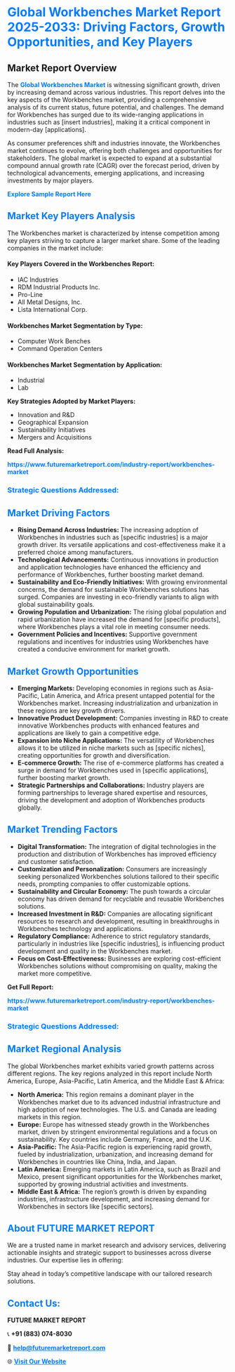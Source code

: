 <h1 style="color: #007BFF;">Global Workbenches Market Report 2025-2033: Driving Factors, Growth Opportunities, and Key Players</h1>

<section id="overview">
<h2>Market Report Overview</h2>
<p>The <a href="https://www.futuremarketreport.com/industry-report/workbenches-market" style="color: #007BFF; text-decoration: none;"><strong>Global Workbenches Market</strong></a> is witnessing significant growth, driven by increasing demand across various industries. This report delves into the key aspects of the Workbenches market, providing a comprehensive analysis of its current status, future potential, and challenges. The demand for Workbenches has surged due to its wide-ranging applications in industries such as [insert industries], making it a critical component in modern-day [applications].</p>
<p>As consumer preferences shift and industries innovate, the Workbenches market continues to evolve, offering both challenges and opportunities for stakeholders. The global market is expected to expand at a substantial compound annual growth rate (CAGR) over the forecast period, driven by technological advancements, emerging applications, and increasing investments by major players.</p>
</section>

<section id="overview">
<p><a href="https://www.futuremarketreport.com/request-sample/reportId=58837" style="color: #007BFF; text-decoration: none;"><strong>Explore Sample Report Here</strong></a></p>
</section>

<section id="key-players">
<h2 style="color: #007BFF;">Market Key Players Analysis</h2>
<p>The Workbenches market is characterized by intense competition among key players striving to capture a larger market share. Some of the leading companies in the market include:</p>
<h4>Key Players Covered in the Workbenches Report:</h4>
<ul><li>IAC Industries</li><li>RDM Industrial Products Inc.</li><li>Pro-Line</li><li>All Metal Designs, Inc.</li><li>Lista International Corp.</li></ul>
<h4>Workbenches Market Segmentation by Type:</h4>
<ul><li>Computer Work Benches</li><li>Command Operation Centers</li></ul>

<h4>Workbenches Market Segmentation by Application:</h4>
<ul><li>Industrial</li><li>Lab</li></ul>
<p><strong>Key Strategies Adopted by Market Players:</strong></p>
<ul>
<li>Innovation and R&D</li>
<li>Geographical Expansion</li>
<li>Sustainability Initiatives</li>
<li>Mergers and Acquisitions</li>
</ul>
</section>

<section>
<p><strong>Read Full Analysis: </strong></p><a href="https://www.futuremarketreport.com/industry-report/workbenches-market" style="color: #007BFF; text-decoration: none;"><strong>https://www.futuremarketreport.com/industry-report/workbenches-market</strong></a>
<h3 style="color: #007BFF;">Strategic Questions Addressed:</h3>
</section>

<section id="driving-factors">
<h2 style="color: #007BFF;">Market Driving Factors</h2>
<ul>
<li><strong>Rising Demand Across Industries:</strong> The increasing adoption of Workbenches in industries such as [specific industries] is a major growth driver. Its versatile applications and cost-effectiveness make it a preferred choice among manufacturers.</li>
<li><strong>Technological Advancements:</strong> Continuous innovations in production and application technologies have enhanced the efficiency and performance of Workbenches, further boosting market demand.</li>
<li><strong>Sustainability and Eco-Friendly Initiatives:</strong> With growing environmental concerns, the demand for sustainable Workbenches solutions has surged. Companies are investing in eco-friendly variants to align with global sustainability goals.</li>
<li><strong>Growing Population and Urbanization:</strong> The rising global population and rapid urbanization have increased the demand for [specific products], where Workbenches plays a vital role in meeting consumer needs.</li>
<li><strong>Government Policies and Incentives:</strong> Supportive government regulations and incentives for industries using Workbenches have created a conducive environment for market growth.</li>
</ul>
</section>

<section id="growth-opportunities">
<h2 style="color: #007BFF;">Market Growth Opportunities</h2>
<ul>
<li><strong>Emerging Markets:</strong> Developing economies in regions such as Asia-Pacific, Latin America, and Africa present untapped potential for the Workbenches market. Increasing industrialization and urbanization in these regions are key growth drivers.</li>
<li><strong>Innovative Product Development:</strong> Companies investing in R&D to create innovative Workbenches products with enhanced features and applications are likely to gain a competitive edge.</li>
<li><strong>Expansion into Niche Applications:</strong> The versatility of Workbenches allows it to be utilized in niche markets such as [specific niches], creating opportunities for growth and diversification.</li>
<li><strong>E-commerce Growth:</strong> The rise of e-commerce platforms has created a surge in demand for Workbenches used in [specific applications], further boosting market growth.</li>
<li><strong>Strategic Partnerships and Collaborations:</strong> Industry players are forming partnerships to leverage shared expertise and resources, driving the development and adoption of Workbenches products globally.</li>
</ul>
</section>

<section id="trending-factors">
<h2 style="color: #007BFF;">Market Trending Factors</h2>
<ul>
<li><strong>Digital Transformation:</strong> The integration of digital technologies in the production and distribution of Workbenches has improved efficiency and customer satisfaction.</li>
<li><strong>Customization and Personalization:</strong> Consumers are increasingly seeking personalized Workbenches solutions tailored to their specific needs, prompting companies to offer customizable options.</li>
<li><strong>Sustainability and Circular Economy:</strong> The push towards a circular economy has driven demand for recyclable and reusable Workbenches solutions.</li>
<li><strong>Increased Investment in R&D:</strong> Companies are allocating significant resources to research and development, resulting in breakthroughs in Workbenches technology and applications.</li>
<li><strong>Regulatory Compliance:</strong> Adherence to strict regulatory standards, particularly in industries like [specific industries], is influencing product development and quality in the Workbenches market.</li>
<li><strong>Focus on Cost-Effectiveness:</strong> Businesses are exploring cost-efficient Workbenches solutions without compromising on quality, making the market more competitive.</li>
</ul>
</section>

<section>
<p><strong>Get Full Report: </strong></p><a href="https://www.futuremarketreport.com/industry-report/workbenches-market" style="color: #007BFF; text-decoration: none;"><strong>https://www.futuremarketreport.com/industry-report/workbenches-market</strong></a>
<h3 style="color: #007BFF;">Strategic Questions Addressed:</h3>
</section>


<section id="regional-analysis">
<h2 style="color: #007BFF;">Market Regional Analysis</h2>
<p>The global Workbenches market exhibits varied growth patterns across different regions. The key regions analyzed in this report include North America, Europe, Asia-Pacific, Latin America, and the Middle East & Africa:</p>
<ul>
<li><strong>North America:</strong> This region remains a dominant player in the Workbenches market due to its advanced industrial infrastructure and high adoption of new technologies. The U.S. and Canada are leading markets in this region.</li>
<li><strong>Europe:</strong> Europe has witnessed steady growth in the Workbenches market, driven by stringent environmental regulations and a focus on sustainability. Key countries include Germany, France, and the U.K.</li>
<li><strong>Asia-Pacific:</strong> The Asia-Pacific region is experiencing rapid growth, fueled by industrialization, urbanization, and increasing demand for Workbenches in countries like China, India, and Japan.</li>
<li><strong>Latin America:</strong> Emerging markets in Latin America, such as Brazil and Mexico, present significant opportunities for the Workbenches market, supported by growing industrial activities and investments.</li>
<li><strong>Middle East & Africa:</strong> The region’s growth is driven by expanding industries, infrastructure development, and increasing demand for Workbenches in sectors like [specific sectors].</li>
</ul>
</section>

<footer>
<h2 style="color: #007BFF;">About FUTURE MARKET REPORT</h2>
<p>We are a trusted name in market research and advisory services, delivering actionable insights and strategic support to businesses across diverse industries. Our expertise lies in offering:</p>

<p>Stay ahead in today’s competitive landscape with our tailored research solutions.</p>

<h2 style="color: #007BFF;">Contact Us:</h2>
<p><strong>FUTURE MARKET REPORT</strong></p>
<p>📞 <strong>+91 (883) 074-8030</strong></p>
<p>📧 <strong><a href="mailto:help@futuremarketreport.com" style="color: #007BFF;">help@futuremarketreport.com</a></strong></p>
<p>🌐 <strong><a href="https://www.futuremarketreport.com/" style="color: #007BFF;">Visit Our Website</a></strong></p>
</footer>